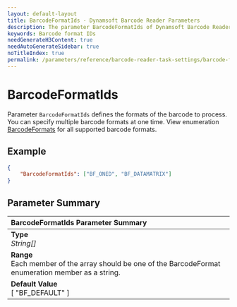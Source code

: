 ```yaml
---
layout: default-layout
title: BarcodeFormatIds - Dynamsoft Barcode Reader Parameters
description: The parameter BarcodeFormatIds of Dynamsoft Barcode Reader defines the barcode formats to process.
keywords: Barcode format IDs
needGenerateH3Content: true
needAutoGenerateSidebar: true
noTitleIndex: true
permalink: /parameters/reference/barcode-reader-task-settings/barcode-format-ids.html
---
```


# BarcodeFormatIds

Parameter `BarcodeFormatIds` defines the formats of the barcode to process. You can specify multiple barcode formats at one time. View enumeration [BarcodeFormats]({{site.dcvb_enums}}barcode-reader/barcode-format.html) for all supported barcode formats.

## Example

```json
{
    "BarcodeFormatIds": ["BF_ONED", "BF_DATAMATRIX"]
}
```

## Parameter Summary

| BarcodeFormatIds Parameter Summary |
| :--------------------------------- |
| **Type**<br>*String[]* |
| **Range**<br>Each member of the array should be one of the BarcodeFormat enumeration member as a string. |
| **Default Value**<br>[ "BF_DEFAULT" ] |
